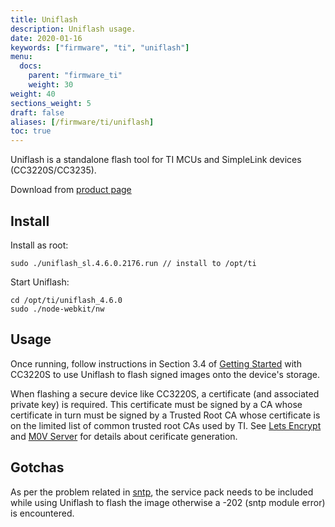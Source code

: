 ```yaml
---
title: Uniflash
description: Uniflash usage.
date: 2020-01-16
keywords: ["firmware", "ti", "uniflash"]
menu:
  docs:
    parent: "firmware_ti"
    weight: 30
weight: 40
sections_weight: 5
draft: false
aliases: [/firmware/ti/uniflash]
toc: true
---
```


Uniflash is a standalone flash tool for TI MCUs and SimpleLink devices (CC3220S/CC3235). 

Download from [product page][]

## Install


Install as root:

```
sudo ./uniflash_sl.4.6.0.2176.run // install to /opt/ti
```

Start Uniflash:

```
cd /opt/ti/uniflash_4.6.0
sudo ./node-webkit/nw
```

## Usage

Once running, follow instructions in Section 3.4 of [Getting Started][] with CC3220S to use Uniflash to flash signed images onto the device's storage.

When flashing a secure device like CC3220S, a certificate (and associated private key) is required. This certificate must be signed by a CA whose certificate in turn must be signed by a Trusted Root CA whose certificate is on the limited list of common trusted root CAs used by TI. See [Lets Encrypt][] and [M0V Server][] for details about cerificate generation. 

## Gotchas

As per the problem related in [sntp][], the service pack needs to be included while using Uniflash to flash the image otherwise a -202 (sntp module error) is encountered.

[product page]: http://www.ti.com/tool/Uniflash
[Getting Started]: http://www.ti.com/lit/ug/swru461b/swru461b.pdf
[sntp]: https://e2e.ti.com/support/wireless-connectivity/wifi/f/968/t/829406?tisearch=e2e-quicksearch&keymatch=sntp
[Download]: http://processors.wiki.ti.com/index.php/Category:CCS_UniFlash
[Lets Encrypt]: /tools/letsencrypt
[M0V Server]: /server/encrypt
